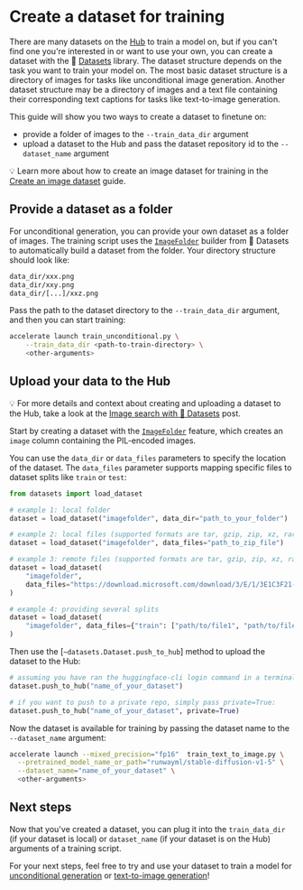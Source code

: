 # Create a dataset for training

There are many datasets on the [Hub](https://huggingface.co/datasets?task_categories=task_categories:text-to-image&sort=downloads) to train a model on, but if you can't find one you're interested in or want to use your own, you can create a dataset with the 🤗 [Datasets](hf.co/docs/datasets) library. The dataset structure depends on the task you want to train your model on. The most basic dataset structure is a directory of images for tasks like unconditional image generation. Another dataset structure may be a directory of images and a text file containing their corresponding text captions for tasks like text-to-image generation.

This guide will show you two ways to create a dataset to finetune on:

- provide a folder of images to the `--train_data_dir` argument
- upload a dataset to the Hub and pass the dataset repository id to the `--dataset_name` argument

<Tip>

💡 Learn more about how to create an image dataset for training in the [Create an image dataset](https://huggingface.co/docs/datasets/image_dataset) guide.

</Tip>

## Provide a dataset as a folder

For unconditional generation, you can provide your own dataset as a folder of images. The training script uses the [`ImageFolder`](https://huggingface.co/docs/datasets/en/image_dataset#imagefolder) builder from 🤗 Datasets to automatically build a dataset from the folder. Your directory structure should look like:

```bash
data_dir/xxx.png
data_dir/xxy.png
data_dir/[...]/xxz.png
```

Pass the path to the dataset directory to the `--train_data_dir` argument, and then you can start training:

```bash
accelerate launch train_unconditional.py \
    --train_data_dir <path-to-train-directory> \
    <other-arguments>
```

## Upload your data to the Hub

<Tip>

💡 For more details and context about creating and uploading a dataset to the Hub, take a look at the [Image search with 🤗 Datasets](https://huggingface.co/blog/image-search-datasets) post.

</Tip>

Start by creating a dataset with the [`ImageFolder`](https://huggingface.co/docs/datasets/image_load#imagefolder) feature, which creates an `image` column containing the PIL-encoded images.

You can use the `data_dir` or `data_files` parameters to specify the location of the dataset. The `data_files` parameter supports mapping specific files to dataset splits like `train` or `test`:

```python
from datasets import load_dataset

# example 1: local folder
dataset = load_dataset("imagefolder", data_dir="path_to_your_folder")

# example 2: local files (supported formats are tar, gzip, zip, xz, rar, zstd)
dataset = load_dataset("imagefolder", data_files="path_to_zip_file")

# example 3: remote files (supported formats are tar, gzip, zip, xz, rar, zstd)
dataset = load_dataset(
    "imagefolder",
    data_files="https://download.microsoft.com/download/3/E/1/3E1C3F21-ECDB-4869-8368-6DEBA77B919F/kagglecatsanddogs_3367a.zip",
)

# example 4: providing several splits
dataset = load_dataset(
    "imagefolder", data_files={"train": ["path/to/file1", "path/to/file2"], "test": ["path/to/file3", "path/to/file4"]}
)
```

Then use the [`~datasets.Dataset.push_to_hub`] method to upload the dataset to the Hub:

```python
# assuming you have ran the huggingface-cli login command in a terminal
dataset.push_to_hub("name_of_your_dataset")

# if you want to push to a private repo, simply pass private=True:
dataset.push_to_hub("name_of_your_dataset", private=True)
```

Now the dataset is available for training by passing the dataset name to the `--dataset_name` argument:

```bash
accelerate launch --mixed_precision="fp16"  train_text_to_image.py \
  --pretrained_model_name_or_path="runwayml/stable-diffusion-v1-5" \
  --dataset_name="name_of_your_dataset" \
  <other-arguments>
```

## Next steps

Now that you've created a dataset, you can plug it into the `train_data_dir` (if your dataset is local) or `dataset_name` (if your dataset is on the Hub) arguments of a training script.

For your next steps, feel free to try and use your dataset to train a model for [unconditional generation](fort-obsidian/diffusers/docs/source/en/training/unconditional_training.md) or [text-to-image generation](fort-obsidian/diffusers/docs/source/en/training/text2image.md)!
